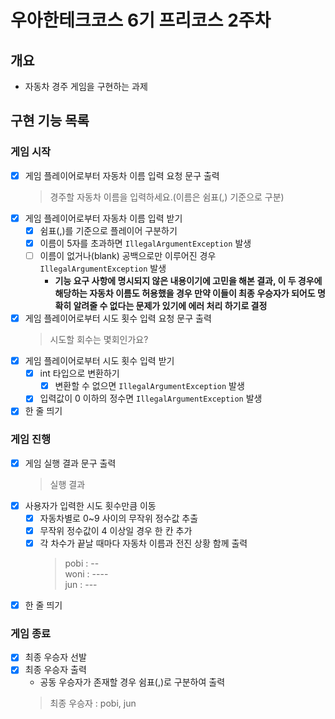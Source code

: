 # 우아한테크코스 6기 프리코스 2주차

## 개요

- 자동차 경주 게임을 구현하는 과제

## 구현 기능 목록

### 게임 시작
- [x] 게임 플레이어로부터 자동차 이름 입력 요청 문구 출력
  > 경주할 자동차 이름을 입력하세요.(이름은 쉼표(,) 기준으로 구분)
- [x] 게임 플레이어로부터 자동차 이름 입력 받기
  - [x] 쉼표(,)를 기준으로 플레이어 구분하기
  - [x] 이름이 5자를 초과하면 `IllegalArgumentException` 발생
  - [ ] 이름이 없거나(blank) 공백으로만 이루어진 경우 `IllegalArgumentException` 발생
    - **기능 요구 사항에 명시되지 않은 내용이기에 고민을 해본 결과, 이 두 경우에 해당하는 자동차 이름도 허용했을 경우 만약 이들이 최종 우승자가 되어도 명확히 알려줄 수 없다는 문제가 있기에 에러 처리 하기로 결정** 
- [x] 게임 플레이어로부터 시도 횟수 입력 요청 문구 출력
  > 시도할 회수는 몇회인가요?
- [x] 게임 플레이어로부터 시도 횟수 입력 받기
  - [x] int 타입으로 변환하기
    - [x] 변환할 수 없으면 `IllegalArgumentException` 발생
  - [x] 입력값이 0 이하의 정수면 `IllegalArgumentException` 발생
- [x] 한 줄 띄기

### 게임 진행
- [x] 게임 실행 결과 문구 출력
  > 실행 결과
- [x] 사용자가 입력한 시도 횟수만큼 이동
  - [x] 자동차별로 0~9 사이의 무작위 정수값 추출
  - [x] 무작위 정수값이 4 이상일 경우 한 칸 추가
  - [x] 각 차수가 끝날 때마다 자동차 이름과 전진 상황 함께 출력
    > pobi : -- <br>
    woni : ---- <br>
    jun : ---
- [x] 한 줄 띄기

### 게임 종료
- [x] 최종 우승자 선발
- [x] 최종 우승자 출력
  - 공동 우승자가 존재할 경우 쉼표(,)로 구분하여 출력
  > 최종 우승자 : pobi, jun
